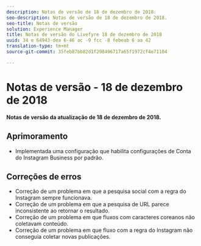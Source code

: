 ```yaml
---
description: Notas de versão de 18 de dezembro de 2018.
seo-description: Notas de versão de 18 de dezembro de 2018.
seo-title: Notas de versão
solution: Experience Manager
title: Notas de versão do Livefyre 18 de dezembro de 2018
uuid: 34 e 64943-dea 6-46 ac -9 fcc -8 febeab 6 aa 42
translation-type: tm+mt
source-git-commit: 35feb87bb82d1f298496717a65f1972cf4e71104

---
```



# Notas de versão - 18 de dezembro de 2018

**Notas de versão da atualização de 18 de dezembro de 2018.**

## Aprimoramento

* Implementada uma configuração que habilita configurações de Conta do Instagram Business por padrão.

## Correções de erros

* Correção de um problema em que a pesquisa social com a regra do Instagram sempre funcionava.
* Correção de um problema em que a pesquisa de URL parece inconsistente ao retornar o resultado.
* Correção de um problema em que fluxos com caracteres coreanos não coletavam conteúdo.
* Correção de um problema em que fluxo com a regra do Instagram não conseguia coletar novas publicações.
